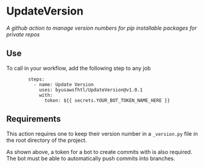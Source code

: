 # UpdateVersion

_A github action to manage version numbers for pip installable packages for private repos_

## Use

To call in your workflow, add the following step to any job

```github
        steps:
          - name: Update Version
            uses: byusawsfhtl/UpdateVersion@v1.0.1
            with:
              token: ${{ secrets.YOUR_BOT_TOKEN_NAME_HERE }}
```

## Requirements

This action requires one to keep their version number in a `_version.py` file in the root directory of the project.

As shown above, a token for a bot to create commits with is also required. The bot must be able to automatically push commits into branches.